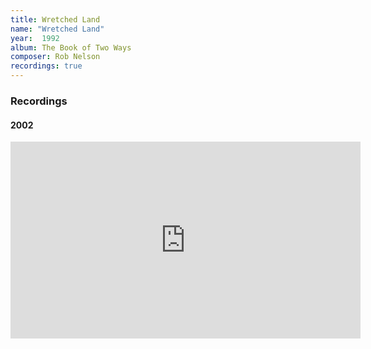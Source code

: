 ```yaml
---
title: Wretched Land
name: "Wretched Land"
year:  1992
album: The Book of Two Ways
composer: Rob Nelson
recordings: true
---
```


<h3>Recordings</h3>

<h4>2002</h4>
<iframe width="560" height="315" src="https://www.youtube.com/embed/4b0FAEKnVXI" frameborder="0" allow="accelerometer; autoplay; encrypted-media; gyroscope; picture-in-picture" allowfullscreen></iframe>
